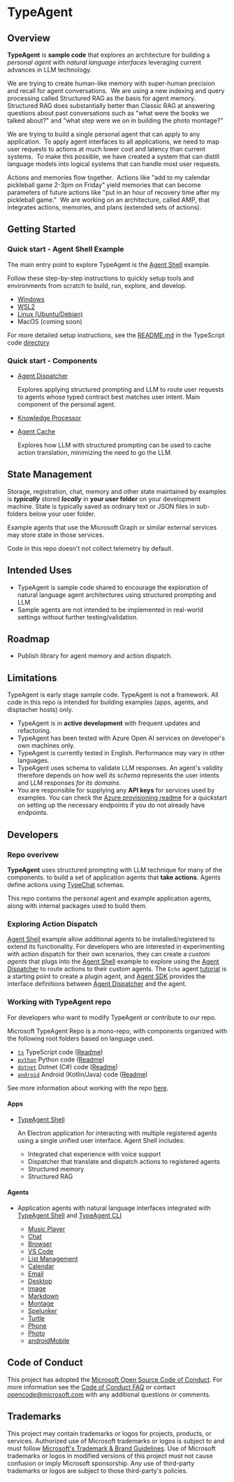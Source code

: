 # TypeAgent

## Overview

**TypeAgent** is **sample code** that explores an architecture for building a _personal agent_ with _natural language interfaces_ leveraging current advances in LLM technology.

We are trying to create human-like memory with super-human precision and recall for agent conversations.  We are using a new indexing and query processing called Structured RAG as the basis for agent memory.  Structured RAG does substantially better than Classic RAG at answering questions about past conversations such as "what were the books we talked about?" and "what step were we on in building the photo montage?"

We are trying to build a single personal agent that can apply to any application.  To apply agent interfaces to all applications, we need to map user requests to actions at much lower cost and latency than current systems.  To make this possible, we have created a system that can distill language models into logical systems that can handle most user requests.  

Actions and memories flow together.  Actions like "add to my calendar pickleball game 2-3pm on Friday" yield memories that can become parameters of future actions like "put in an hour of recovery time after my pickleball game."  We are working on an architecture, called AMP, that integrates actions, memories, and plans (extended sets of actions). 

## Getting Started

### Quick start - Agent Shell Example

The main entry point to explore TypeAgent is the [Agent Shell](./ts/packages/shell) example.

Follow these step-by-step instructions to quickly setup tools and environments from scratch to build, run, explore, and develop.

- [Windows](./docs/setup/setup-Windows.md)
- [WSL2](./docs/setup/setup-WSL2.md)
- [Linux (Ubuntu/Debian)](./docs/setup/setup-Linux.md)
- MacOS (coming soon)

For more detailed setup instructions, see the [README.md](./ts/README.md) in the TypeScript code [directory](./ts)

### Quick start - Components

- [Agent Dispatcher](./ts/packages/dispatcher/)
  
  Explores applying structured prompting and LLM to route user requests to agents whose typed contract best matches user intent. Main component of the personal agent.

- [Knowledge Processor](./ts/packages/knowPro)

- [Agent Cache](./ts/packages/cache/)

  Explores how LLM with structured prompting can be used to cache action translation, minimizing the need to go the LLM.

## State Management

Storage, registration, chat, memory and other state maintained by examples is **_typically_** stored **_locally_** in **your user folder** on your development machine. State is typically saved as ordinary text or JSON files in sub-folders below your user folder.

Example agents that use the Microsoft Graph or similar external services may store state in those services.

Code in this repo doesn't not collect telemetry by default.

## Intended Uses

- TypeAgent is sample code shared to encourage the exploration of natural language agent architectures using structured prompting and LLM
- Sample agents are not intended to be implemented in real-world settings without further testing/validation.

## Roadmap

- Publish library for agent memory and action dispatch.

## Limitations

TypeAgent is early stage sample code. TypeAgent is not a framework. All code in this repo is intended for building examples (apps, agents, and disptacher hosts) only.

- TypeAgent is in **active development** with frequent updates and refactoring.
- TypeAgent has been tested with Azure Open AI services on developer's own machines only.
- TypeAgent is currently tested in English. Performance may vary in other languages.
- TypeAgent uses schema to validate LLM responses. An agent's validity therefore depends on how well _its schema_ represents the user intents and LLM responses _for its domains_.
- You are responsible for supplying any **API keys** for services used by examples.  You can check the [Azure provisioning readme](./azure/README.MD) for a quickstart on setting up the necessary endpoints if you do not already have endpoints.

## Developers

### Repo overivew

**TypeAgent** uses structured prompting with LLM technique for many of the components.
to build a set of application agents that **take actions**. Agents define actions using [TypeChat](https://github.com/microsoft/typechat) schemas.

This repo contains the personal agent and example application agents, along with internal packages used to build them.

### Exploring Action Dispatch

[Agent Shell](./ts/packages/shell) example allow additional agents to be installed/registered to extend its functionality. For developers who are interested in experimenting with action dispatch for their own scenarios, they can create a _custom agents_ that plugs into the [Agent Shell](./ts/packages/shell) example to explore using the [Agent Dispatcher](./ts/packages/dispatcher/) to route actions to their custom agents. The `Echo` agent [tutorial](./docs/tutorial/agent.md) is a starting point to create a plugin agent, and [Agent SDK](./ts/packages/agentSdk/) provides the interface definitions between [Agent Dispatcher](./ts/packages/dispatcher) and the agent.

### Working with TypeAgent repo

For developers who want to modify TypeAgent or contribute to our repo.

Microsoft TypeAgent Repo is a mono-repo, with components organized with the following root folders based on language used.

- [`ts`](./ts) TypeScript code ([Readme](./ts/README.md))
- [`python`](./python) Python code ([Readme](./python/README.md))
- [`dotnet`](./dotnet) Dotnet (C#) code ([Readme](./dotnet/README.md))
- [`android`](./android/) Android (Kotlin/Java) code ([Readme](./android/README.md))

See more information about working with the repo [here](./docs/help/dev.md).

#### Apps

- [TypeAgent Shell](./ts/packages/shell/)

  An Electron application for interacting with multiple registered agents using a single unified user interface. Agent Shell includes:

  - Integrated chat experience with voice support
  - Dispatcher that translate and dispatch actions to registered agents
  - Structured memory
  - Structured RAG

#### Agents

- Application agents with natural language interfaces integrated with [TypeAgent Shell](./ts/packages/shell/) and [TypeAgent CLI](./ts/packages/cli/)

  - [Music Player](./ts/packages/agents/player/)
  - [Chat](./ts/packages/agents/chat/)
  - [Browser](./ts/packages/agents/browser/)
  - [VS Code](./ts/packages/agents/code/)
  - [List Management](./ts/packages/agents/list/)
  - [Calendar](./ts/packages/agents/calendar/)
  - [Email](./ts/packages/agents/email/)
  - [Desktop](./ts/packages/agents/desktop/)
  - [Image](./ts/packages/agents/image/)
  - [Markdown](./ts/packages/agents/markdown/)
  - [Montage](./ts/packages/agents/montage/)
  - [Spelunker](./ts/packages/agents/spelunker/)
  - [Turtle](./ts/packages/agents/turtle/)
  - [Phone](.ts/packages/agents/phone/)
  - [Photo](.ts/packages/agents/photo/)
  - [androidMobile](.ts/packages/agents/androidMobile/)

## Code of Conduct

This project has adopted the [Microsoft Open Source Code of Conduct](https://opensource.microsoft.com/codeofconduct/).
For more information see the [Code of Conduct FAQ](https://opensource.microsoft.com/codeofconduct/faq/) or
contact [opencode@microsoft.com](mailto:opencode@microsoft.com) with any additional questions or comments.

## Trademarks

This project may contain trademarks or logos for projects, products, or services. Authorized use of Microsoft
trademarks or logos is subject to and must follow
[Microsoft's Trademark & Brand Guidelines](https://www.microsoft.com/en-us/legal/intellectualproperty/trademarks/usage/general).
Use of Microsoft trademarks or logos in modified versions of this project must not cause confusion or imply Microsoft sponsorship.
Any use of third-party trademarks or logos are subject to those third-party's policies.
